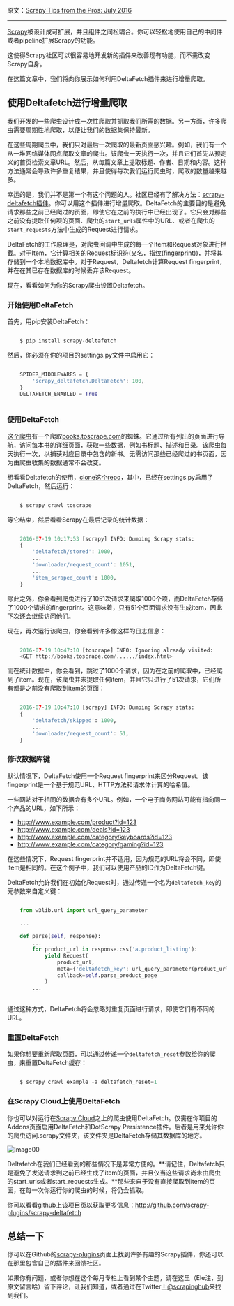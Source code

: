 原文：[Scrapy Tips from the Pros: July 2016](https://blog.scrapinghub.com/2016/07/20/scrapy-tips-from-the-pros-july-2016/)

---

[Scrapy](http://scrapy.org)被设计成可扩展，并且组件之间松耦合。你可以轻松地使用自己的中间件或者pipeline扩展Scrapy的功能。

这使得Scrapy社区可以很容易地开发新的插件来改善现有功能，而不需改变Scrapy自身。

在这篇文章中，我们将向你展示如何利用DeltaFetch插件来进行增量爬取。

## 使用Deltafetch进行增量爬取

我们开发的一些爬虫设计成一次性爬取并抓取我们所需的数据。另一方面，许多爬虫需要周期性地爬取，以便让我们的数据集保持最新。

在这些周期爬虫中，我们只对最后一次爬取的最新页面感兴趣。例如，我们有一个从一堆网络媒体网点爬取文章的爬虫。该爬虫一天执行一次，并且它们首先从预定义的首页检索文章URL。然后，从每篇文章上提取标题、作者、日期和内容。这种方法通常会导致许多重复结果，并且使得每次我们运行爬虫时，爬取的数量越来越多。

幸运的是，我们并不是第一个有这个问题的人。社区已经有了解决方法：[scrapy-deltafetch插件](https://github.com/scrapy-plugins/scrapy-deltafetch)。你可以用这个插件进行增量爬取。DeltaFetch的主要目的是避免请求那些之前已经爬过的页面，即使它在之前的执行中已经出现了。它只会对那些之前没有提取任何项的页面、爬虫的`start_urls`属性中的URL、或者在爬虫的`start_requests`方法中生成的Request进行请求。

DeltaFetch的工作原理是，对爬虫回调中生成的每一个Item和Request对象进行拦截。对于Item，它计算相关的Request标识符(又名，[指纹(fingerprint)](https://github.com/scrapy/scrapy/blob/master/scrapy/utils/request.py#L19))，并将其存储到一个本地数据库中。对于Request，Deltafetch计算Request fingerprint，并在在其已存在数据库的时候丢弃该Request。

现在，看看如何为你的Scrapy爬虫设置Deltafetch。

### 开始使用DeltaFetch

首先，用pip安装DeltaFetch：

```python

    $ pip install scrapy-deltafetch
```

然后，你必须在你的项目的settings.py文件中启用它：

```python

    SPIDER_MIDDLEWARES = {
        'scrapy_deltafetch.DeltaFetch': 100,
    }
    DELTAFETCH_ENABLED = True
    
```

### 使用DeltaFetch

[这个爬虫](https://github.com/stummjr/books_crawler/)有一个爬取[books.toscrape.com](http://books.toscrape.com)的蜘蛛。它通过所有列出的页面进行导航，访问每本书的详细页面，获取一些数据，例如书标题、描述和目录。该爬虫每天执行一次，以捕获对应目录中包含的新书。无需访问那些已经爬过的书页面，因为由爬虫收集的数据通常不会改变。

想看看Deltafetch的使用，[clone这个repo](https://github.com/stummjr/books_crawler/)，其中，已经在settings.py启用了DeltaFetch，然后运行：

```python

    $ scrapy crawl toscrape
```

等它结束，然后看看Scrapy在最后记录的统计数据：

```python

    2016-07-19 10:17:53 [scrapy] INFO: Dumping Scrapy stats:
    {
        'deltafetch/stored': 1000,
        ...
        'downloader/request_count': 1051,
        ...
        'item_scraped_count': 1000,
    }
```

除此之外，你会看到爬虫进行了1051次请求来爬取1000个项，而DeltaFetch存储了1000个请求的fingerprint。这意味着，只有51个页面请求没有生成item，因此下次还会继续访问他们。

现在，再次运行该爬虫，你会看到许多像这样的日志信息：

```python

    2016-07-19 10:47:10 [toscrape] INFO: Ignoring already visited: 
    <GET http://books.toscrape.com/....../index.html>
```

而在统计数据中，你会看到，跳过了1000个请求，因为在之前的爬取中，已经爬到了item。现在，该爬虫并未提取任何item，并且它只进行了51次请求，它们所有都是之前没有爬取到item的页面：

```python

    2016-07-19 10:47:10 [scrapy] INFO: Dumping Scrapy stats:
    {
        'deltafetch/skipped': 1000,
        ...
        'downloader/request_count': 51,
    }
```

### 修改数据库键

默认情况下，DeltaFetch使用一个Request fingerprint来区分Request。该fingerprint是一个基于规范URL、HTTP方法和请求体计算的哈希值。

一些网站对于相同的数据会有多个URL。例如，一个电子商务网站可能有指向同一个产品的URL，如下所示：

  * <http://www.example.com/product?id=123>
  * <http://www.example.com/deals?id=123>
  * <http://www.example.com/category/keyboards?id=123>
  * <http://www.example.com/category/gaming?id=123>

在这些情况下，Request fingerprint并不适用，因为规范的URL将会不同，即使item是相同的。在这个例子中，我们可以使用产品的ID作为DeltaFetch键。

DeltaFetch允许我们在初始化Request时，通过传递一个名为`deltafetch_key`的元参数来自定义键：

```python

    from w3lib.url import url_query_parameter
    
    ...
    
    def parse(self, response):
        ...
        for product_url in response.css('a.product_listing'):
            yield Request(
                product_url,
                meta={'deltafetch_key': url_query_parameter(product_url, 'id')},
                callback=self.parse_product_page
            )
        ...
    
```

通过这种方式，DeltaFetch将会忽略对重复页面进行请求，即使它们有不同的URL。

### 重置DeltaFetch

如果你想要重新爬取页面，可以通过传递一个`deltafetch_reset`参数给你的爬虫，来重置DeltaFetch缓存：

```python

    $ scrapy crawl example -a deltafetch_reset=1
```

### 在Scrapy Cloud上使用DeltaFetch

你也可以对运行在[Scrapy Cloud](https://app.scrapinghub.com/account/signup/)之上的爬虫使用DeltaFetch。仅需在你项目的Addons页面启用DeltaFetch和DotScrapy Persistence插件。后者是用来允许你的爬虫访问.scrapy文件夹，该文件夹是DeltaFetch存储其数据库的地方。

![image00](https://scrapinghub.files.wordpress.com/2016/07/image00.png?w=648)

Deltafetch在我们已经看到的那些情况下是非常方便的。**请记住，Deltafetch只是避免了发送请求到之前已经生成了item的页面，并且仅当这些请求尚未由爬虫的start_urls或者start_requests生成。**那些来自于没有直接爬取到item的页面，在每一次你运行你的爬虫的时候，将仍会抓取。

你可以看看github上该项目页以获取更多信息：<http://github.com/scrapy-plugins/scrapy-deltafetch>


## 总结一下

你可以在Github的[scrapy-plugins](https://github.com/scrapy-plugins)页面上找到许多有趣的Scrapy插件，你还可以在那里包含自己的插件来回馈社区。

如果你有问题，或者你想在这个每月专栏上看到某个主题，请在这里（Ele注，到原文留言哈）留下评论，让我们知道，或者通过在Twitter上[@scrapinghub](http://twitter.com/scrapinghub)来找到我们。
